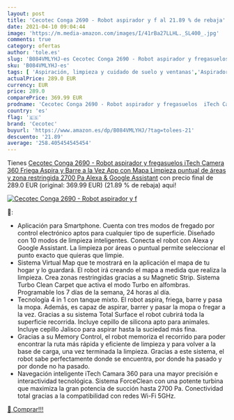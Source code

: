```yaml
---
layout: post
title: 'Cecotec Conga 2690 - Robot aspirador y f al 21.89 % de rebaja'
date: 2021-04-10 09:04:44
image: 'https://m.media-amazon.com/images/I/41rBa27LLHL._SL400_.jpg'
comments: true
category: ofertas
author: 'tole.es'
slug: 'B084VMLYHJ-es Cecotec Conga 2690 - Robot aspirador y fregasuelos iTech...'
sku: 'B084VMLYHJ-es'
tags: [ 'Aspiración, limpieza y cuidado de suelo y ventanas','Aspiradoras','Hogar y cocina','Robots aspiradores','alexa','cecotec', ]
actualPrice: 289.0 EUR
currency: EUR
price: 289.0
comparePrice: 369.99 EUR
prodname: 'Cecotec Conga 2690 - Robot aspirador y fregasuelos  iTech Camera 360  Friega  Aspira y Barre a la Vez  App con Mapa  Limpieza puntual  de áreas y zona restringida  2700 Pa  Alexa & Google Assistant'
country: 'es'
flag: '🇪🇸'
brand: 'Cecotec'
buyurl: 'https://www.amazon.es/dp/B084VMLYHJ/?tag=tolees-21'
descuento: '21.89'
average: '258.405454545454'
---
```


Tienes [Cecotec Conga 2690 - Robot aspirador y fregasuelos  iTech Camera 360  Friega  Aspira y Barre a la Vez  App con Mapa  Limpieza puntual  de áreas y zona restringida  2700 Pa  Alexa & Google Assistant](https://www.amazon.es/dp/B084VMLYHJ/?tag=tolees-21) con precio final de  289.0 EUR (original: 369.99 EUR) (21.89 %  de rebaja) aqui!

[![Cecotec Conga 2690 - Robot aspirador y f](https://m.media-amazon.com/images/I/41rBa27LLHL._SL400_.jpg)](https://www.amazon.es/dp/B084VMLYHJ/?tag=tolees-21)

🔎:

- Aplicación para Smartphone. Cuenta con tres modos de fregado por control electrónico aptos para cualquier tipo de superficie. Diseñado con 10 modos de limpieza inteligentes. Conecta el robot con Alexa y Google Assistant. La limpieza por áreas o puntual permite seleccionar el punto exacto que quieras que limpie.
- Sistema Virtual Map que te mostrará en la aplicación el mapa de tu hogar y lo guardará. El robot irá creando el mapa a medida que realiza la limpieza. Crea zonas restringidas gracias a su Magnetic Strip. Sistema Turbo Clean Carpet que activa el modo Turbo en alfombras. Programable los 7 días de la semana, 24 horas al día.
- Tecnología 4 in 1 con tanque mixto. El robot aspira, friega, barre y pasa la mopa. Además, es capaz de aspirar, barrer y pasar la mopa o fregar a la vez. Gracias a su sistema Total Surface el robot cubrirá toda la superficie recorrida. Incluye cepillo de silicona apto para animales. Incluye cepillo Jalisco para aspirar hasta la suciedad más fina.
- Gracias a su Memory Control, el robot memoriza el recorrido para poder encontrar la ruta más rápida y eficiente de limpieza y para volver a la base de carga, una vez terminada la limpieza. Gracias a este sistema, el robot sabe perfectamente donde se encuentra, por donde ha pasado y por donde no ha pasado.
- Navegación inteligente iTech Camara 360 para una mayor precisión e interactividad tecnológica. Sistema ForceClean con una potente turbina que maximiza la gran potencia de succión hasta 2700 Pa. Conectividad total gracias a la compatibilidad con redes Wi-Fi 5GHz.

[🛒 Comprar!!!](https://www.amazon.es/dp/B084VMLYHJ/?tag=tolees-21)

